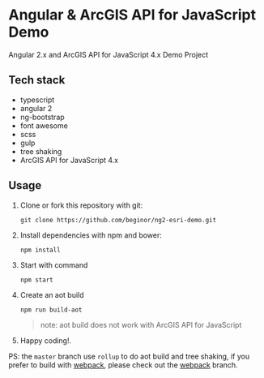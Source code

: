 # Angular & ArcGIS API for JavaScript Demo

Angular 2.x and ArcGIS API for JavaScript 4.x Demo Project

## Tech stack

  - typescript
  - angular 2
  - ng-bootstrap
  - font awesome
  - scss
  - gulp
  - tree shaking
  - ArcGIS API for JavaScript 4.x

## Usage

  1. Clone or fork this repository with git:

     ```shell
     git clone https://github.com/beginor/ng2-esri-demo.git
     ```

  2. Install dependencies with npm and bower:

     ```shell
     npm install
     ```

  3. Start with command

     ```shell
     npm start
     ```

  4. Create an aot build

     ```shell
     npm run build-aot
     ```

     > note: aot build does not work with ArcGIS API for JavaScript

  5. Happy coding!.

PS: the `master` branch use `rollup` to do aot build and tree shaking,
if you prefer to build with [webpack](http://webpack.github.io), please check out the
[webpack](https://github.com/beginor/angular-seed/tree/webpack) branch.
